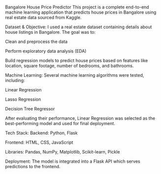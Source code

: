Bangalore House Price Predictor
This project is a complete end-to-end machine learning application that predicts house prices in Bangalore using real estate data sourced from Kaggle.

Dataset & Objective:
I used a real estate dataset containing details about house listings in Bangalore. The goal was to:

Clean and preprocess the data

Perform exploratory data analysis (EDA)

Build regression models to predict house prices based on features like location, square footage, number of bedrooms, and bathrooms.

Machine Learning:
Several machine learning algorithms were tested, including:

Linear Regression

Lasso Regression

Decision Tree Regressor

After evaluating their performance, Linear Regression was selected as the best-performing model and used for final deployment.

Tech Stack:
Backend: Python, Flask

Frontend: HTML, CSS, JavaScript

Libraries: Pandas, NumPy, Matplotlib, Scikit-learn, Pickle

Deployment: The model is integrated into a Flask API which serves predictions to the frontend.
